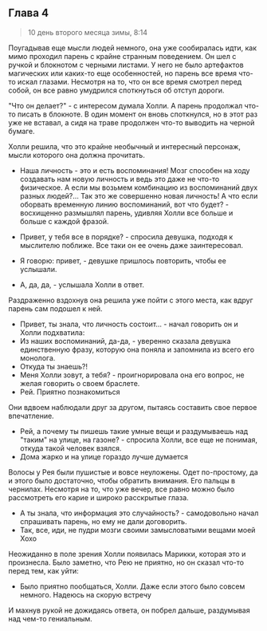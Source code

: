 ## Глава 4

> 10 день второго месяца зимы, 8:14

Поугадывав еще мысли людей немного, она уже сообиралась идти, как мимо проходил парень с крайне странным поведением. Он шел с ручкой и блокнотом с черными листами. У него не было артефактов магических или каких-то еще особенностей, но парень все время что-то искал глазами. Несмотря на то, что он все время смотрел перед собой, он все равно умудрился споткнуться об отступ дороги.

"Что он делает?" - с интересом думала Холли. А парень продолжал что-то писать в блокноте. В один момент он вновь споткнулся, но в этот раз уже не вставал, а сидя на траве продолжен что-то выводить на черной бумаге.

Холли решила, что это крайне необычный и интересный персонаж, мысли которого она должна прочитать.

- Наша личность - это и есть воспоминания! Мозг способен на ходу создавать нам новую личность и ведь это даже не что-то физическое. А если мы возьмем комбинацию из воспоминаний двух разных людей?... Так это же совершенно новая личность! А что если оборвать временную линию воспоминаний, вот что будет? - восхищенно размышлял парень, удивляя Холли все больше и больше с каждой фразой.

- Привет, у тебя все в порядке? - спросила девушка, подходя к мыслителю поближе. Все таки он ее очень даже заинтересовал.
- Я говорю: привет, - девушке пришлось повторить, чтобы ее услышали.
- А, да, да, - услышала Холли в ответ.

Раздраженно вздохнув она решила уже пойти с этого места, как вдруг парень сам подошел к ней.

- Привет, ты знала, что личность состоит... - начал говорить он и Холли подхватила:
- Из наших воспоминаний, да-да, - уверенно сказала девушка единственную фразу, которую она поняла и запомнила из всего его монолога.
- Откуда ты знаешь?!
- Меня Холли зовут, а тебя? - проигнорировала она его вопрос, не желая говорить о своем браслете.
- Рей. Приятно познакомиться

Они вдвоем наблюдали друг за другом, пытаясь составить свое первое впечатление.

- Рей, а почему ты пишешь такие умные вещи и раздумываешь над "таким" на улице, на газоне? - спросила Холли, все еще не понимая, откуда такой человек взялся.
- Дома жарко и на улице гораздо лучше думается

Волосы у Рея были пушистые и вовсе неуложены. Одет по-простому, да и этого было достаточно, чтобы обратить внимания. Его пальцы в чернилах. Несмотря на то, что уже вечер, все равно можно было рассмотреть его карие и широко расскрытые глаза.

- А ты знала, что информация это случайность? - самодовольно начал спрашивать парень, но ему не дали договорить.
- Так, все, иди, не пудри мозги своими замысловатыми вещами моей Хохо

Неожиданно в поле зрения Холли появилась Марикки, которая это и произнесла. Было заметно, что Рею не приятно, но он сказал что-то перед тем, как уйти:
- Было приятно пообщаться, Холли. Даже если этого было совсем немного. Надеюсь на скорую встречу

И махнув рукой не дожидаясь ответа, он побрел дальше, раздумывая над чем-то гениальным.
